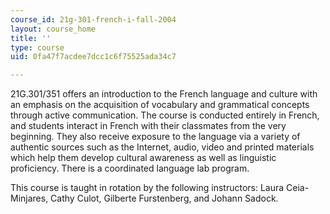 ```yaml
---
course_id: 21g-301-french-i-fall-2004
layout: course_home
title: ''
type: course
uid: 0fa47f7acdee7dcc1c6f75525ada34c7

---
```

21G.301/351 offers an introduction to the French language and culture with an emphasis on the acquisition of vocabulary and grammatical concepts through active communication. The course is conducted entirely in French, and students interact in French with their classmates from the very beginning. They also receive exposure to the language via a variety of authentic sources such as the Internet, audio, video and printed materials which help them develop cultural awareness as well as linguistic proficiency. There is a coordinated language lab program.

This course is taught in rotation by the following instructors: Laura Ceia-Minjares, Cathy Culot, Gilberte Furstenberg, and Johann Sadock.
